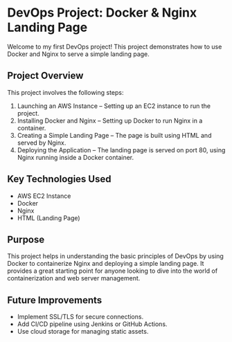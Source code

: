 # DevOps Project: Docker & Nginx Landing Page

Welcome to my first DevOps project! This project demonstrates how to use Docker and Nginx to serve a simple landing page.

## Project Overview 

This project involves the following steps:

1. Launching an AWS Instance – Setting up an EC2 instance to run the project.
2. Installing Docker and Nginx – Setting up Docker to run Nginx in a container.
3. Creating a Simple Landing Page – The page is built using HTML and served by Nginx.
4. Deploying the Application – The landing page is served on port 80, using Nginx running inside a Docker container.

## Key Technologies Used

- AWS EC2 Instance
- Docker
- Nginx
- HTML (Landing Page)

## Purpose

This project helps in understanding the basic principles of DevOps by using Docker to containerize Nginx and deploying a simple landing page. It provides a great starting point for anyone looking to dive into the world of containerization and web server management.

## Future Improvements

- Implement SSL/TLS for secure connections.
- Add CI/CD pipeline using Jenkins or GitHub Actions.
- Use cloud storage for managing static assets.
